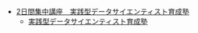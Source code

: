 * [2日間集中講座　実践型データサイエンティスト育成塾](http://www.nikkeibp.co.jp/seminar/atcl/cn/nc180308/?n_cid=nbpnc_mled_datasciensemi_180205)
   * [実践型データサイエンティスト育成塾](data/実践型データサイエンティスト育成塾.pdf)
